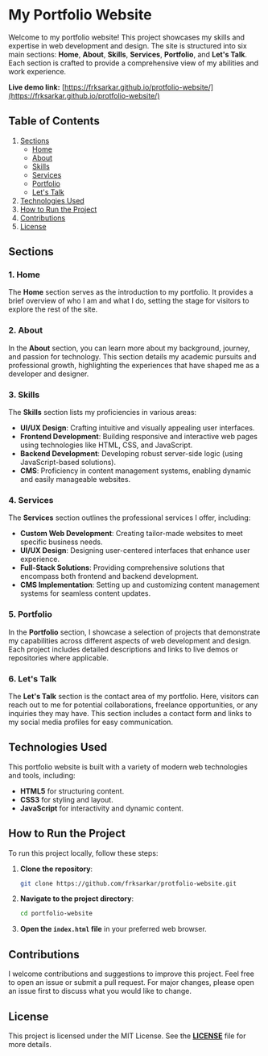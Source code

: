 # My Portfolio Website

Welcome to my portfolio website! This project showcases my skills and expertise in web development and design. The site is structured into six main sections: **Home**, **About**, **Skills**, **Services**, **Portfolio**, and **Let's Talk**. Each section is crafted to provide a comprehensive view of my abilities and work experience.

**Live demo link:** [https://frksarkar.github.io/protfolio-website/](https://frksarkar.github.io/protfolio-website/)

## Table of Contents

1. [Sections](#sections)
    - [Home](#1-home)
    - [About](#2-about)
    - [Skills](#3-skills)
    - [Services](#4-services)
    - [Portfolio](#5-portfolio)
    - [Let's Talk](#6-lets-talk)
2. [Technologies Used](#technologies-used)
3. [How to Run the Project](#how-to-run-the-project)
4. [Contributions](#contributions)
5. [License](#license)

## Sections

### 1. Home

The **Home** section serves as the introduction to my portfolio. It provides a brief overview of who I am and what I do, setting the stage for visitors to explore the rest of the site.

### 2. About

In the **About** section, you can learn more about my background, journey, and passion for technology. This section details my academic pursuits and professional growth, highlighting the experiences that have shaped me as a developer and designer.

### 3. Skills

The **Skills** section lists my proficiencies in various areas:

- **UI/UX Design**: Crafting intuitive and visually appealing user interfaces.
- **Frontend Development**: Building responsive and interactive web pages using technologies like HTML, CSS, and JavaScript.
- **Backend Development**: Developing robust server-side logic (using JavaScript-based solutions).
- **CMS**: Proficiency in content management systems, enabling dynamic and easily manageable websites.

### 4. Services

The **Services** section outlines the professional services I offer, including:

- **Custom Web Development**: Creating tailor-made websites to meet specific business needs.
- **UI/UX Design**: Designing user-centered interfaces that enhance user experience.
- **Full-Stack Solutions**: Providing comprehensive solutions that encompass both frontend and backend development.
- **CMS Implementation**: Setting up and customizing content management systems for seamless content updates.

### 5. Portfolio

In the **Portfolio** section, I showcase a selection of projects that demonstrate my capabilities across different aspects of web development and design. Each project includes detailed descriptions and links to live demos or repositories where applicable.

### 6. Let's Talk

The **Let's Talk** section is the contact area of my portfolio. Here, visitors can reach out to me for potential collaborations, freelance opportunities, or any inquiries they may have. This section includes a contact form and links to my social media profiles for easy communication.

## Technologies Used

This portfolio website is built with a variety of modern web technologies and tools, including:

- **HTML5** for structuring content.
- **CSS3** for styling and layout.
- **JavaScript** for interactivity and dynamic content.

## How to Run the Project

To run this project locally, follow these steps:

1. **Clone the repository**:

    ```bash
    git clone https://github.com/frksarkar/protfolio-website.git
    ```

2. **Navigate to the project directory**:

    ```bash
    cd portfolio-website
    ```

3. **Open the `index.html` file** in your preferred web browser.

## Contributions

I welcome contributions and suggestions to improve this project. Feel free to open an issue or submit a pull request. For major changes, please open an issue first to discuss what you would like to change.

## License

This project is licensed under the MIT License. See the **[LICENSE](LICENSE)** file for more details.
